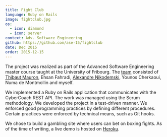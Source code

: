 ```yaml
---
title: Fight Club
language: Ruby on Rails
image: fightclub.jpg
os:
  - icon: diamond
  - icon: server
context: Adv. Software Engineering
github: https://github.com/ase-15/fightclub
date: Dec 2015
order: 2015-12-15
---
```


The project was realized as part of the Advanced Software Engineering master course taught at the University of Fribourg.
The [team](https://github.com/ase-15) consisted of [Thibaut Mauron](https://orstat.ch/), Ehsan Fahradi, [Alexandre Nikodemski](http://nikodemski.me/), Younos Cherkaoui, Numa de Montmollin and myself.

We implemented a Ruby on Rails application that communicates with the CyberCoach REST API.
The work was managed using the Scrum methodology.
We developed the project in a test-driven manner.
We enforced good programming practices by defining different procedures.
Certain practices were enforced by technical means, such as Git hooks.

We chose to build a gambling site where users can bet on boxing fights.
As of the time of writing, a live demo is hosted on [Heroku](https://e-fightclub.herokuapp.com/).
